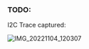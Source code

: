### TODO:

I2C Trace captured:

![IMG_20221104_120307](https://user-images.githubusercontent.com/40466274/200099332-9d0047f8-80fc-4bb1-94d5-9c7d9eb7bc88.jpg)
